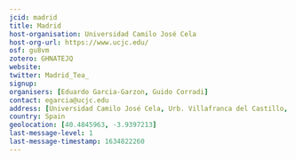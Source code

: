 ```yaml
---
jcid: madrid
title: Madrid
host-organisation: Universidad Camilo José Cela
host-org-url: https://www.ucjc.edu/
osf: gu8vm
zotero: GHNATEJQ
website: 
twitter: Madrid_Tea_
signup: 
organisers: [Eduardo Garcia-Garzon, Guido Corradi]
contact: egarcia@ucjc.edu
address: [Universidad Camilo José Cela, Urb. Villafranca del Castillo, Calle Castillo de Alarcón, 49,  28692 Villanueva de la Cañada, Madrid]
country: Spain
geolocation: [40.4845963, -3.9397213]
last-message-level: 1
last-message-timestamp: 1634822260
---
```



